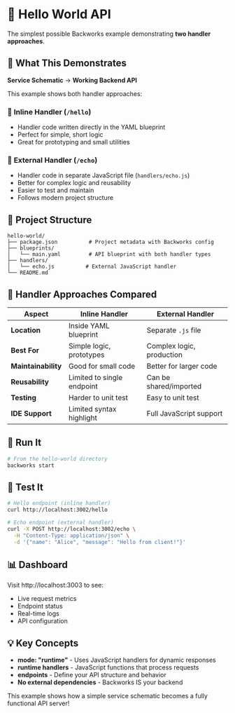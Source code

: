 # 🌟 Hello World API

The simplest possible Backworks example demonstrating **two handler approaches**.

## 🎯 What This Demonstrates

**Service Schematic** → **Working Backend API**

This example shows both handler approaches:

### 📄 **Inline Handler** (`/hello`)
- Handler code written directly in the YAML blueprint
- Perfect for simple, short logic
- Great for prototyping and small utilities

### 📁 **External Handler** (`/echo`)  
- Handler code in separate JavaScript file (`handlers/echo.js`)
- Better for complex logic and reusability
- Easier to test and maintain
- Follows modern project structure

## 📁 Project Structure

```
hello-world/
├── package.json          # Project metadata with Backworks config
├── blueprints/
│   └── main.yaml         # API blueprint with both handler types
├── handlers/
│   └── echo.js          # External JavaScript handler
└── README.md
```

## 🔄 Handler Approaches Compared

| Aspect | Inline Handler | External Handler |
|--------|----------------|------------------|
| **Location** | Inside YAML blueprint | Separate `.js` file |
| **Best For** | Simple logic, prototypes | Complex logic, production |
| **Maintainability** | Good for small code | Better for larger code |
| **Reusability** | Limited to single endpoint | Can be shared/imported |
| **Testing** | Harder to unit test | Easy to unit test |
| **IDE Support** | Limited syntax highlight | Full JavaScript support |

## 🚀 Run It

```bash
# From the hello-world directory
backworks start
```

## 🧪 Test It

```bash
# Hello endpoint (inline handler)
curl http://localhost:3002/hello

# Echo endpoint (external handler)
curl -X POST http://localhost:3002/echo \
  -H "Content-Type: application/json" \
  -d '{"name": "Alice", "message": "Hello from client!"}'
```

## 📊 Dashboard

Visit http://localhost:3003 to see:
- Live request metrics
- Endpoint status
- Real-time logs
- API configuration

## 💡 Key Concepts

- **mode: "runtime"** - Uses JavaScript handlers for dynamic responses
- **runtime handlers** - JavaScript functions that process requests
- **endpoints** - Define your API structure and behavior
- **No external dependencies** - Backworks IS your backend

This example shows how a simple service schematic becomes a fully functional API server!
